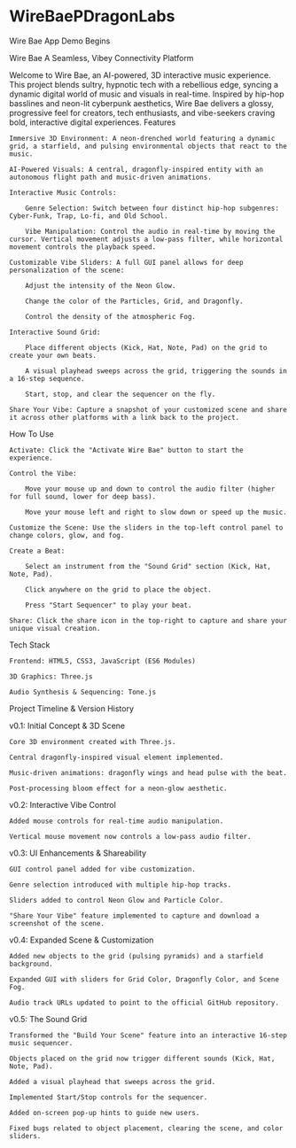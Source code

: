 # WireBaePDragonLabs
Wire Bae App Demo Begins

Wire Bae
A Seamless, Vibey Connectivity Platform

Welcome to Wire Bae, an AI-powered, 3D interactive music experience. This project blends sultry, hypnotic tech with a rebellious edge, syncing a dynamic digital world of music and visuals in real-time. Inspired by hip-hop basslines and neon-lit cyberpunk aesthetics, Wire Bae delivers a glossy, progressive feel for creators, tech enthusiasts, and vibe-seekers craving bold, interactive digital experiences.
Features

    Immersive 3D Environment: A neon-drenched world featuring a dynamic grid, a starfield, and pulsing environmental objects that react to the music.

    AI-Powered Visuals: A central, dragonfly-inspired entity with an autonomous flight path and music-driven animations.

    Interactive Music Controls:

        Genre Selection: Switch between four distinct hip-hop subgenres: Cyber-Funk, Trap, Lo-fi, and Old School.

        Vibe Manipulation: Control the audio in real-time by moving the cursor. Vertical movement adjusts a low-pass filter, while horizontal movement controls the playback speed.

    Customizable Vibe Sliders: A full GUI panel allows for deep personalization of the scene:

        Adjust the intensity of the Neon Glow.

        Change the color of the Particles, Grid, and Dragonfly.

        Control the density of the atmospheric Fog.

    Interactive Sound Grid:

        Place different objects (Kick, Hat, Note, Pad) on the grid to create your own beats.

        A visual playhead sweeps across the grid, triggering the sounds in a 16-step sequence.

        Start, stop, and clear the sequencer on the fly.

    Share Your Vibe: Capture a snapshot of your customized scene and share it across other platforms with a link back to the project.

How To Use

    Activate: Click the "Activate Wire Bae" button to start the experience.

    Control the Vibe:

        Move your mouse up and down to control the audio filter (higher for full sound, lower for deep bass).

        Move your mouse left and right to slow down or speed up the music.

    Customize the Scene: Use the sliders in the top-left control panel to change colors, glow, and fog.

    Create a Beat:

        Select an instrument from the "Sound Grid" section (Kick, Hat, Note, Pad).

        Click anywhere on the grid to place the object.

        Press "Start Sequencer" to play your beat.

    Share: Click the share icon in the top-right to capture and share your unique visual creation.

Tech Stack

    Frontend: HTML5, CSS3, JavaScript (ES6 Modules)

    3D Graphics: Three.js

    Audio Synthesis & Sequencing: Tone.js

Project Timeline & Version History

v0.1: Initial Concept & 3D Scene

    Core 3D environment created with Three.js.

    Central dragonfly-inspired visual element implemented.

    Music-driven animations: dragonfly wings and head pulse with the beat.

    Post-processing bloom effect for a neon-glow aesthetic.

v0.2: Interactive Vibe Control

    Added mouse controls for real-time audio manipulation.

    Vertical mouse movement now controls a low-pass audio filter.

v0.3: UI Enhancements & Shareability

    GUI control panel added for vibe customization.

    Genre selection introduced with multiple hip-hop tracks.

    Sliders added to control Neon Glow and Particle Color.

    "Share Your Vibe" feature implemented to capture and download a screenshot of the scene.

v0.4: Expanded Scene & Customization

    Added new objects to the grid (pulsing pyramids) and a starfield background.

    Expanded GUI with sliders for Grid Color, Dragonfly Color, and Scene Fog.

    Audio track URLs updated to point to the official GitHub repository.

v0.5: The Sound Grid

    Transformed the "Build Your Scene" feature into an interactive 16-step music sequencer.

    Objects placed on the grid now trigger different sounds (Kick, Hat, Note, Pad).

    Added a visual playhead that sweeps across the grid.

    Implemented Start/Stop controls for the sequencer.

    Added on-screen pop-up hints to guide new users.

    Fixed bugs related to object placement, clearing the scene, and color sliders.

